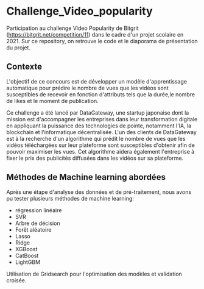 # Challenge_Video_popularity

Participation au challenge Video Popularity de Bitgrit (https://bitgrit.net/competition/11) dans le cadre d'un projet scolaire en 2021. 
Sur ce repository, on retrouve le code et le diaporama de présentation du projet. 

## Contexte

L'objectif de ce concours est de développer un modèle d'apprentissage automatique pour prédire le nombre de vues que les vidéos sont susceptibles de recevoir en fonction d'attributs tels que la durée,le nombre de likes et le moment de publication.

Ce challenge a été lancé par DataGateway, une startup japonaise dont la mission est d'accompagner les entreprises dans leur transformation digitale en appliquant la puissance des technologies de pointe, notamment l'IA, la blockchain et l'informatique décentralisée. L'un des clients de DataGateway est à la recherche d'un algorithme qui prédit le nombre de vues que les vidéos téléchargées sur leur plateforme sont susceptibles d'obtenir afin de pouvoir maximiser les vues. Cet algorithme aidera également l'entreprise à fixer le prix des publicités diffusées dans les vidéos sur sa plateforme.

## Méthodes de Machine learning abordées

Après une étape d'analyse des données et de pré-traitement, nous avons pu tester plusieurs méthodes de machine learning:
- régression linéaire
- SVR
- Arbre de décision
- Forêt aléatoire
- Lasso
- Ridge
- XGBoost
- CatBoost
- LightGBM

Utilisation de Gridsearch pour l'optimisation des modèles et validation croisée. 




